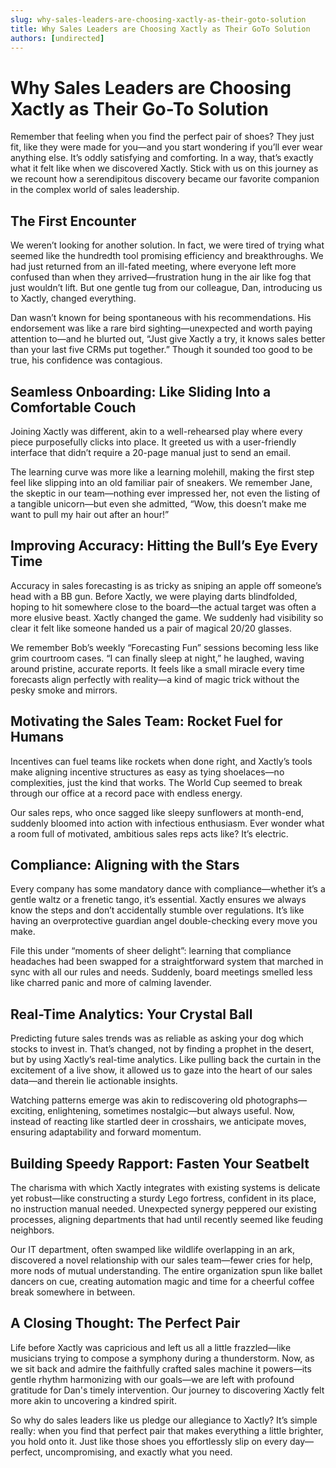 ```yaml
---
slug: why-sales-leaders-are-choosing-xactly-as-their-goto-solution
title: Why Sales Leaders are Choosing Xactly as Their GoTo Solution
authors: [undirected]
---
```



# Why Sales Leaders are Choosing Xactly as Their Go-To Solution

Remember that feeling when you find the perfect pair of shoes? They just fit, like they were made for you—and you start wondering if you’ll ever wear anything else. It’s oddly satisfying and comforting. In a way, that’s exactly what it felt like when we discovered Xactly. Stick with us on this journey as we recount how a serendipitous discovery became our favorite companion in the complex world of sales leadership.

## The First Encounter

We weren’t looking for another solution. In fact, we were tired of trying what seemed like the hundredth tool promising efficiency and breakthroughs. We had just returned from an ill-fated meeting, where everyone left more confused than when they arrived—frustration hung in the air like fog that just wouldn’t lift. But one gentle tug from our colleague, Dan, introducing us to Xactly, changed everything.

Dan wasn’t known for being spontaneous with his recommendations. His endorsement was like a rare bird sighting—unexpected and worth paying attention to—and he blurted out, “Just give Xactly a try, it knows sales better than your last five CRMs put together.” Though it sounded too good to be true, his confidence was contagious.

## Seamless Onboarding: Like Sliding Into a Comfortable Couch

Joining Xactly was different, akin to a well-rehearsed play where every piece purposefully clicks into place. It greeted us with a user-friendly interface that didn’t require a 20-page manual just to send an email. 

The learning curve was more like a learning molehill, making the first step feel like slipping into an old familiar pair of sneakers. We remember Jane, the skeptic in our team—nothing ever impressed her, not even the listing of a tangible unicorn—but even she admitted, “Wow, this doesn’t make me want to pull my hair out after an hour!”

## Improving Accuracy: Hitting the Bull’s Eye Every Time

Accuracy in sales forecasting is as tricky as sniping an apple off someone’s head with a BB gun. Before Xactly, we were playing darts blindfolded, hoping to hit somewhere close to the board—the actual target was often a more elusive beast. Xactly changed the game. We suddenly had visibility so clear it felt like someone handed us a pair of magical 20/20 glasses.

We remember Bob’s weekly “Forecasting Fun” sessions becoming less like grim courtroom cases. “I can finally sleep at night,” he laughed, waving around pristine, accurate reports. It feels like a small miracle every time forecasts align perfectly with reality—a kind of magic trick without the pesky smoke and mirrors.

## Motivating the Sales Team: Rocket Fuel for Humans

Incentives can fuel teams like rockets when done right, and Xactly’s tools make aligning incentive structures as easy as tying shoelaces—no complexities, just the kind that works. The World Cup seemed to break through our office at a record pace with endless energy.  

Our sales reps, who once sagged like sleepy sunflowers at month-end, suddenly bloomed into action with infectious enthusiasm. Ever wonder what a room full of motivated, ambitious sales reps acts like? It’s electric. 

## Compliance: Aligning with the Stars

Every company has some mandatory dance with compliance—whether it’s a gentle waltz or a frenetic tango, it’s essential. Xactly ensures we always know the steps and don’t accidentally stumble over regulations. It’s like having an overprotective guardian angel double-checking every move you make.

File this under “moments of sheer delight”: learning that compliance headaches had been swapped for a straightforward system that marched in sync with all our rules and needs. Suddenly, board meetings smelled less like charred panic and more of calming lavender.

## Real-Time Analytics: Your Crystal Ball

Predicting future sales trends was as reliable as asking your dog which stocks to invest in. That’s changed, not by finding a prophet in the desert, but by using Xactly’s real-time analytics. Like pulling back the curtain in the excitement of a live show, it allowed us to gaze into the heart of our sales data—and therein lie actionable insights.

Watching patterns emerge was akin to rediscovering old photographs—exciting, enlightening, sometimes nostalgic—but always useful. Now, instead of reacting like startled deer in crosshairs, we anticipate moves, ensuring adaptability and forward momentum.

## Building Speedy Rapport: Fasten Your Seatbelt

The charisma with which Xactly integrates with existing systems is delicate yet robust—like constructing a sturdy Lego fortress, confident in its place, no instruction manual needed. Unexpected synergy peppered our existing processes, aligning departments that had until recently seemed like feuding neighbors.

Our IT department, often swamped like wildlife overlapping in an ark, discovered a novel relationship with our sales team—fewer cries for help, more nods of mutual understanding. The entire organization spun like ballet dancers on cue, creating automation magic and time for a cheerful coffee break somewhere in between.

## A Closing Thought: The Perfect Pair

Life before Xactly was capricious and left us all a little frazzled—like musicians trying to compose a symphony during a thunderstorm. Now, as we sit back and admire the faithfully crafted sales machine it powers—its gentle rhythm harmonizing with our goals—we are left with profound gratitude for Dan's timely intervention. Our journey to discovering Xactly felt more akin to uncovering a kindred spirit.

So why do sales leaders like us pledge our allegiance to Xactly? It’s simple really: when you find that perfect pair that makes everything a little brighter, you hold onto it. Just like those shoes you effortlessly slip on every day—perfect, uncompromising, and exactly what you need.